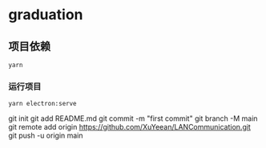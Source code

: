 # graduation

## 项目依赖
```
yarn
```

### 运行项目
```
yarn electron:serve
```

git init
git add README.md
git commit -m "first commit"
git branch -M main
git remote add origin https://github.com/XuYeean/LANCommunication.git
git push -u origin main